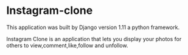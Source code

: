 # Instagram-clone
This application was built by Django version 1.11 a python framework.

Instagram Clone is an application that lets you display your photos for others to view,comment,like,follow  and unfollow.

